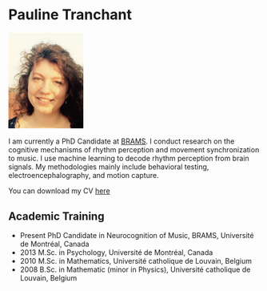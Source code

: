 # Pauline Tranchant 


<img src="Pauline_Tranchant_ProfilePicture.png" width= "150px" />

I am currently a PhD Candidate at [BRAMS](http://www.brams.org). 
I conduct research on the cognitive mechanisms of rhythm perception and movement synchronization to music. I use machine learning to decode rhythm perception from brain signals. My methodologies mainly include behavioral testing, electroencephalography, and motion capture.

You can download my CV [here](CV_PaulineTranchant_2017.pdf)

## Academic Training
* Present PhD Candidate in Neurocognition of Music, BRAMS, Université de Montréal, Canada
* 2013 M.Sc. in Psychology, Université de Montréal, Canada
* 2010 M.Sc. in Mathematics, Université catholique de Louvain, Belgium
* 2008 B.Sc. in Mathematic (minor in Physics), Université catholique de Louvain, Belgium

